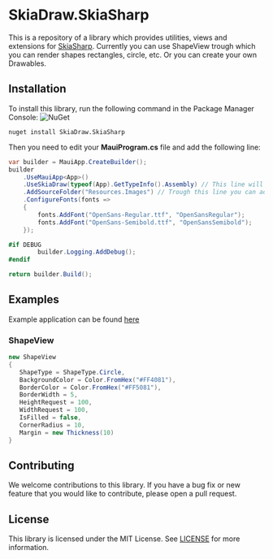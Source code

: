 # SkiaDraw.SkiaSharp

This is a repository of a library which provides utilities, views and extensions
for [SkiaSharp](https://github.com/mono/SkiaSharp). Currently you can use ShapeView
trough which you can render shapes rectangles, circle, etc. Or you can create your
own Drawables.

## Installation

To install this library, run the following command in the Package Manager Console:
![NuGet](https://img.shields.io/nuget/dt/SkiaDraw.SkiaSharp?color=0078d4&label=NuGet&logo=nuget&style=flat-square)

```
nuget install SkiaDraw.SkiaSharp
```

Then you need to edit your **MauiProgram.cs** file and add the following line:

```csharp
var builder = MauiApp.CreateBuilder();
builder
    .UseMauiApp<App>()
    .UseSkiaDraw(typeof(App).GetTypeInfo().Assembly) // This line will setup the SkiaDraw library
    .AddSourceFolder("Resources.Images") // Trough this line you can add your source folders from which ImageDrawables will load images
    .ConfigureFonts(fonts =>
    {
        fonts.AddFont("OpenSans-Regular.ttf", "OpenSansRegular");
        fonts.AddFont("OpenSans-Semibold.ttf", "OpenSansSemibold");
    });

#if DEBUG
        builder.Logging.AddDebug();
#endif

return builder.Build();
```

## Examples

Example application can be found [here](https://github.com/zZHorizonZz/SkiaDraw.SkiaSharp/tree/master/Example)

### ShapeView

```csharp
new ShapeView
{
   ShapeType = ShapeType.Circle,
   BackgroundColor = Color.FromHex("#FF4081"),
   BorderColor = Color.FromHex("#FF5081"),
   BorderWidth = 5,
   HeightRequest = 100,
   WidthRequest = 100,
   IsFilled = false,
   CornerRadius = 10,
   Margin = new Thickness(10)
}
```

## Contributing

We welcome contributions to this library. If you have a bug fix or new feature that you would like to contribute, please
open a pull request.

## License

This library is licensed under the MIT License.
See [LICENSE](https://github.com/zZHorizonZz/SkiaDraw.SkiaSharp/blob/master/LICENSE) for more information.